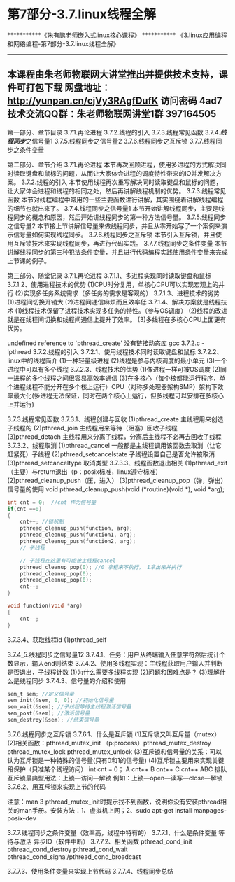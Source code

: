 # 第7部分-3.7.linux线程全解

***********《朱有鹏老师嵌入式linux核心课程》 ***********
《3.linux应用编程和网络编程-第7部分-3.7.linux线程全解》

--------------------------------------------------------
本课程由朱老师物联网大讲堂推出并提供技术支持，课件可打包下载
网盘地址：http://yunpan.cn/cjVy3RAgfDufK 访问密码 4ad7
技术交流QQ群：朱老师物联网讲堂1群 397164505
--------------------------------------------------------
第一部分、章节目录
3.7.1.再论进程
3.7.2.线程的引入
3.7.3.线程常见函数
3.7.4.***线程同步***之信号量1
3.7.5.线程同步之信号量2
3.7.6.线程同步之互斥锁 
3.7.7.线程同步之条件变量

第二部分、章节介绍
3.7.1.再论进程
	本节再次回顾进程，使用多进程的方式解决同时读取键盘和鼠标的问题，从而让大家体会进程的调度特性带来的IO并发解决方案。
3.7.2.线程的引入
	本节使用线程再次重写解决同时读取键盘和鼠标的问题，让大家体会进程和线程的相同之处，然后再讲解线程机制的优势。
3.7.3.线程常见函数
	本节对线程编程中常用的一些主要函数进行讲解，其实围绕着讲解线程编程的细节也就出来了。
3.7.4.线程同步之信号量1
	本节开始讲解线程同步，主要是线程同步的概念和原因，然后开始讲线程同步的第一种方法信号量。
3.7.5.线程同步之信号量2
	本节接上节讲解信号量来做线程同步，并且从零开始写了一个案例来演示信号量如何实现线程同步。
3.7.6.线程同步之互斥锁 
	本节引入互斥锁，并且使用互斥锁技术来实现线程同步，再进行代码实践。
3.7.7.线程同步之条件变量
	本节讲解线程同步的第三种犯法条件变量，并且进行代码编程实践使用条件变量来完成上节课的例子。
	
	

第三部分、随堂记录
3.7.1.再论进程
3.7.1.1、多进程实现同时读取键盘和鼠标
3.7.1.2、使用进程技术的优势
(1)CPU时分复用，单核心CPU可以实现宏观上的并行
(2)实现多任务系统需求（多任务的需求是客观的）
3.7.1.3、进程技术的劣势
(1)进程间切换开销大
(2)进程间通信麻烦而且效率低
3.7.1.4、解决方案就是线程技术
(1)线程技术保留了进程技术实现多任务的特性。（参与OS调度）
(2)线程的改进就是在线程间切换和线程间通信上提升了效率。
(3)多线程在多核心CPU上面更有优势。

undefined reference to `pthread_create'
没有链接动态库
gcc 3.7.2.c -lpthread
3.7.2.线程的引入
3.7.2.1、使用线程技术同时读取键盘和鼠标
3.7.2.2、linux中的线程简介
(1)一种轻量级进程
(2)线程是参与内核调度的最小单元
(3)一个进程中可以有多个线程
3.7.2.3、线程技术的优势
(1)像进程一样可被OS调度
(2)同一进程的多个线程之间很容易高效率通信
(3)在多核心（每个核都能运行程序，单个进程线程不能分开在多个核上运行）CPU（对称多处理器架构SMP）架构下效率最大化(多进程无法保证，同时在两个核心上运行，但多线程可以安排在多核心上并运行)

3.7.3.线程常见函数
3.7.3.1、线程创建与回收
(1)pthread_create		       主线程用来创造子线程的
(2)pthread_join		       主线程用来等待（阻塞）回收子线程
(3)pthread_detach		       主线程用来分离子线程，分离后主线程不必再去回收子线程
3.7.3.2、线程取消
(1)pthread_cancel		       一般都是主线程调用该函数去取消（让它赶紧死）子线程
(2)pthread_setcancelstate      子线程设置自己是否允许被取消
(3)pthread_setcanceltype       取消类型
3.7.3.3、线程函数退出相关
(1)pthread_exit（主要）与return退出（p：posix标准，linux遵守标准）
(2)pthread_cleanup_push（压，进入）
(3)pthread_cleanup_pop（弹，弹出）
信号量的使用
void pthread_cleanup_push(void (*routine)(void *), void *arg);

```c
int cnt = 0;  //cnt 作为信号量
if(cnt ==0)
{
	cnt++; //锁机制
	pthread_cleanup_push(function, arg);
	pthread_cleanup_push(function1, arg);
	pthread_cleanup_push(function2, arg);
	// 子线程

	// 子线程在这里有可能被主线程cancel
	pthread_cleanup_pop(0); //0 拿粗来不执行， 1拿出来并执行
	pthread_cleanup_pop(0); 
	pthread_cleanup_pop(0); 
	cnt--;
}

void function(void *arg)
{
	cnt--;
}
```

3.7.3.4、获取线程id
(1)pthread_self

3.7.4_5.线程同步之信号量12
3.7.4.1、任务：用户从终端输入任意字符然后统计个数显示，输入end则结束
3.7.4.2、使用多线程实现：主线程获取用户输入并判断是否退出，子线程计数
(1)为什么需要多线程实现
(2)问题和困难点是？
(3)理解什么是线程同步
3.7.4.3、信号量的介绍和使用

```c
sem_t sem; //定义信号量
sem_init(&sem, 0, 0); //初始化信号量
sem_wait(&sem); //子线程等待主线程激活信号量
sem_post(&sem); //激活信号量
sem_destroy(&sem); //结束信号量
```

3.7.6.线程同步之互斥锁 
3.7.6.1、什么是互斥锁
(1)互斥锁又叫互斥量（mutex）
(2)相关函数：pthread_mutex_init （p:process）pthread_mutex_destroy 
			pthread_mutex_lock  pthread_mutex_unlock
(3)互斥锁和信号量的关系：可以认为互斥锁是一种特殊的信号量(只有0和1的信号量)
(4)互斥锁主要用来实现关键段保护（只准某个线程访问）
int cnt = 0；
A cnt++
B cnt++
C cnt++
ABC 排队
互斥锁最典型用法：上锁—访问—解锁
例如：上锁—open—读写—close—解锁
3.7.6.2、用互斥锁来实现上节的代码

注意：man 3 pthread_mutex_init时提示找不到函数，说明你没有安装pthread相关的man手册。安装方法：1、虚拟机上网；2、sudo apt-get install manpages-posix-dev

3.7.7.线程同步之条件变量（效率高，线程中特有的）
3.7.7.1、什么是条件变量
等待与激活
异步IO（软件中断）
3.7.7.2、相关函数
		pthread_cond_init		pthread_cond_destroy
		pthread_cond_wait		pthread_cond_signal/pthread_cond_broadcast

3.7.7.3、使用条件变量来实现上节代码
3.7.7.4、线程同步总结